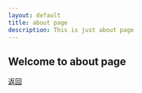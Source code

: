 ```yaml
---
layout: default
title: about page
description: This is just about page
---
```


## Welcome to about page


[返回](./)
